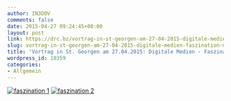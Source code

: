 ```yaml
---
author: IN3DOV
comments: false
date: 2015-04-27 09:24:45+00:00
layout: post
link: https://drc.bz/vortrag-in-st-georgen-am-27-04-2015-digitale-medien-faszination-mit-nebenwirkungen/
slug: vortrag-in-st-georgen-am-27-04-2015-digitale-medien-faszination-mit-nebenwirkungen
title: 'Vortrag in St. Georgen am 27.04.2015: Digitale Medien - Faszination mit Nebenwirkungen'
wordpress_id: 10359
categories:
- Allgemein
---
```


[![faszination 1](https://drc.bz/wp-content/uploads/2015/04/faszination-11.jpg)](https://drc.bz/wp-content/uploads/2015/04/faszination-11.jpg) [![faszination 2](https://drc.bz/wp-content/uploads/2015/04/faszination-2.jpg)](https://drc.bz/wp-content/uploads/2015/04/faszination-2.jpg)






